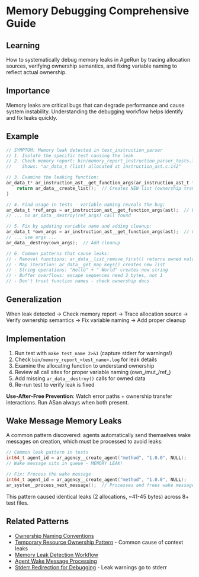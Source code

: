 # Memory Debugging Comprehensive Guide

## Learning
How to systematically debug memory leaks in AgeRun by tracing allocation sources, verifying ownership semantics, and fixing variable naming to reflect actual ownership.

## Importance
Memory leaks are critical bugs that can degrade performance and cause system instability. Understanding the debugging workflow helps identify and fix leaks quickly.

## Example
```c
// SYMPTOM: Memory leak detected in test_instruction_parser
// 1. Isolate the specific test causing the leak
// 2. Check memory report: bin/memory_report_instruction_parser_tests.log
//    Shows: "ar_data_t (list) allocated at instruction_ast.c:142"

// 3. Examine the leaking function:
ar_data_t* ar_instruction_ast__get_function_args(ar_instruction_ast_t *ast) {
    return ar_data__create_list();  // Creates NEW list (ownership transfer)
}

// 4. Find usage in tests - variable naming reveals the bug:
ar_data_t *ref_args = ar_instruction_ast__get_function_args(ast);  // WRONG: ref_ implies borrowed
// ... no ar_data__destroy(ref_args) call found

// 5. Fix by updating variable name and adding cleanup:
ar_data_t *own_args = ar_instruction_ast__get_function_args(ast);  // Correct prefix
// ... use args ...
ar_data__destroy(own_args);  // Add cleanup

// 6. Common patterns that cause leaks:
// - Removal functions: ar_data__list_remove_first() returns owned value
// - Map iteration: ar_data__get_map_keys() creates new list
// - String operations: "Hello" + " World" creates new string
// - Buffer overflows: escape sequences need 2 bytes, not 1
// - Don't trust function names - check ownership docs
```

## Generalization
When leak detected → Check memory report → Trace allocation source → Verify ownership semantics → Fix variable naming → Add proper cleanup

## Implementation
1. Run test with `make test_name 2>&1` (capture stderr for warnings!)
2. Check `bin/memory_report_<test_name>.log` for leak details
3. Examine the allocating function to understand ownership
4. Review all call sites for proper variable naming (own_/mut_/ref_)
5. Add missing `ar_data__destroy()` calls for owned data
6. Re-run test to verify leak is fixed

**Use-After-Free Prevention**: Watch error paths + ownership transfer interactions. Run ASan always when both present.

## Wake Message Memory Leaks
A common pattern discovered: agents automatically send themselves wake messages on creation, which must be processed to avoid leaks:
```c
// Common leak pattern in tests
int64_t agent_id = ar_agency__create_agent("method", "1.0.0", NULL);
// Wake message sits in queue - MEMORY LEAK!

// Fix: Process the wake message
int64_t agent_id = ar_agency__create_agent("method", "1.0.0", NULL);
ar_system__process_next_message();  // Processes and frees wake message
```

This pattern caused identical leaks (2 allocations, ~41-45 bytes) across 8+ test files.

## Related Patterns
- [Ownership Naming Conventions](ownership-naming-conventions.md)
- [Temporary Resource Ownership Pattern](temporary-resource-ownership-pattern.md) - Common cause of context leaks
- [Memory Leak Detection Workflow](memory-leak-detection-workflow.md)
- [Agent Wake Message Processing](agent-wake-message-processing.md)
- [Stderr Redirection for Debugging](stderr-redirection-debugging.md) - Leak warnings go to stderr